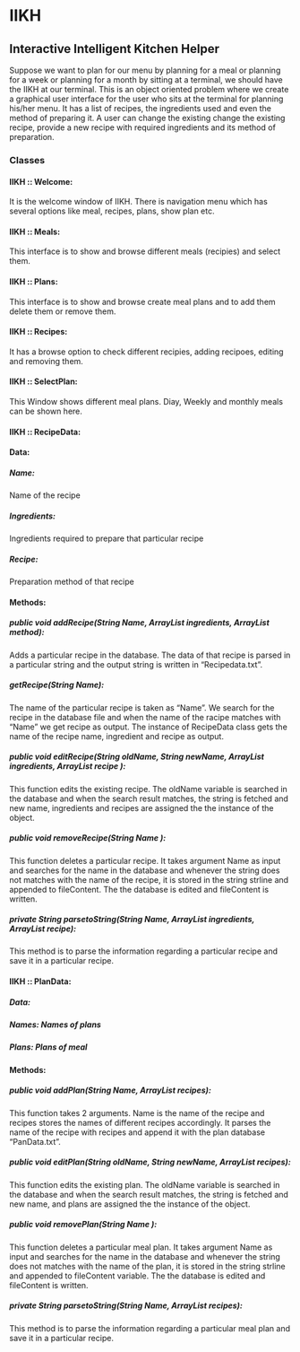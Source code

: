# IIKH
## Interactive Intelligent Kitchen Helper
Suppose we want to plan for our menu by planning for a meal or planning for a week or
planning for a month by sitting at a terminal, we should have the IIKH at our terminal. This is an object oriented problem where we create a graphical user interface for the user who sits at the terminal for planning his/her menu. It has a list of recipes, the ingredients used and even the method of preparing it. A user can change the existing change the existing recipe, provide a new recipe with required ingredients and its method of preparation.

### Classes

#### IIKH :: Welcome:
It is the welcome window of IIKH. There is navigation menu which has several options like meal, recipes, plans, show plan etc.

#### IIKH :: Meals:
This interface is to show and browse different meals (recipies) and select them.

#### IIKH :: Plans:
This interface is to show and browse create meal plans  and to add them delete them or remove them.

#### IIKH :: Recipes:
It has a browse option to check different recipies, adding recipoes, editing and removing them.

#### IIKH :: SelectPlan:
This Window shows different meal plans. Diay, Weekly and monthly meals can be shown here.

#### IIKH :: RecipeData:

#### Data:

##### Name:
Name of the recipe
##### Ingredients:
Ingredients required to prepare that particular recipe
##### Recipe:
Preparation method of that recipe

#### Methods:

##### public void addRecipe(String Name, ArrayList<String> ingredients, ArrayList<String> method):
Adds a particular recipe in the database. The data of that recipe is parsed in a particular string and the output string is written in “Recipedata.txt”.

##### getRecipe(String Name): 
The name of the particular recipe is taken as “Name”. We search for the recipe in the database file and when the name of the racipe matches with “Name” we get recipe as output. The instance of RecipeData class gets the name of the recipe name, ingredient and recipe as output.

##### public void editRecipe(String oldName, String newName, ArrayList<String> ingredients, ArrayList<String> recipe ):
This function edits the existing recipe. The oldName variable is searched in the database and when the search result matches, the string is fetched and new name, ingredients and recipes are assigned the the instance of the object. 

##### public void removeRecipe(String Name ): 
This function deletes a particular recipe. It takes argument Name as input and searches for the name in the database and whenever the string does not matches with the name of the recipe, it is stored in the string strline and appended to fileContent. The the database is edited and fileContent is written.

##### private String parsetoString(String Name, ArrayList<String> ingredients, ArrayList<String> recipe):  
This method is to parse the information regarding a particular recipe and save it in a particular recipe.

#### IIKH :: PlanData:

##### Data:
##### Names: Names of plans
##### Plans: Plans of meal

#### Methods:
##### public void addPlan(String Name, ArrayList<String> recipes): 
This function takes 2 arguments. Name is the name of the recipe and recipes stores the names of different recipes accordingly. It parses the name of the recipe with recipes and append it with the plan database “PanData.txt”.

##### public void editPlan(String oldName, String newName, ArrayList<String> recipes): 
This function edits the existing plan. The oldName variable is searched in the database and when the search result matches, the string is fetched and new name, and plans  are assigned the the instance of the object. 

##### public void removePlan(String Name ): 
This function deletes a particular meal plan. It takes argument Name as input and searches for the name in the database and whenever the string does not matches with the name of the plan, it is stored in the string strline and appended to fileContent variable. The the database is edited and fileContent is written.

##### private String parsetoString(String Name, ArrayList<String> recipes):
This method is to parse the information regarding a particular meal plan and save it in a particular recipe.
